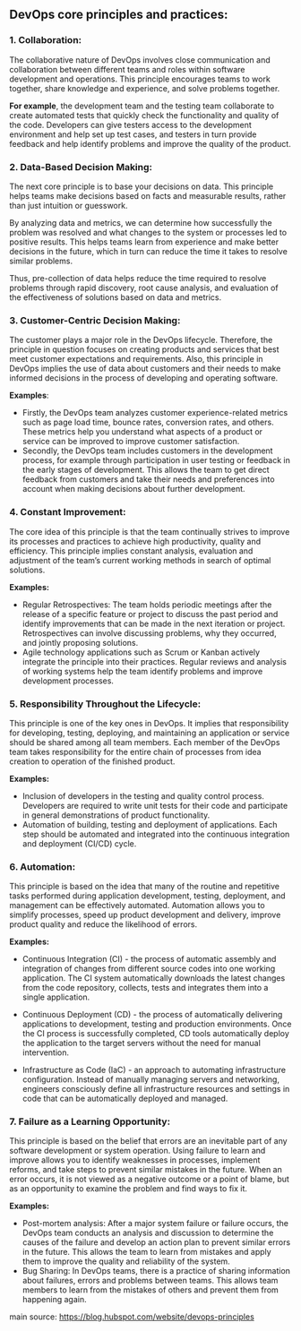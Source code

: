 ## DevOps core principles and practices:
### 1. Collaboration:
The collaborative nature of DevOps involves close communication and collaboration between different teams and roles within software development and operations. This principle encourages teams to work together, share knowledge and experience, and solve problems together. </br>

<b>For example</b>, the development team and the testing team collaborate to create automated tests that quickly check the functionality and quality of the code. Developers can give testers access to the development environment and help set up test cases, and testers in turn provide feedback and help identify problems and improve the quality of the product. </br>

### 2. Data-Based Decision Making:
The next core principle is to base your decisions on data. This principle helps teams make decisions based on facts and measurable results, rather than just intuition or guesswork.

By analyzing data and metrics, we can determine how successfully the problem was resolved and what changes to the system or processes led to positive results. This helps teams learn from experience and make better decisions in the future, which in turn can reduce the time it takes to resolve similar problems.

Thus, pre-collection of data helps reduce the time required to resolve problems through rapid discovery, root cause analysis, and evaluation of the effectiveness of solutions based on data and metrics.
</br>

### 3. Customer-Centric Decision Making:
The customer plays a major role in the DevOps lifecycle. Therefore, the principle in question focuses on creating products and services that best meet customer expectations and requirements. Also, this principle in DevOps implies the use of data about customers and their needs to make informed decisions in the process of developing and operating software.

<b>Examples</b>: </br>
- Firstly, the DevOps team analyzes customer experience-related metrics such as page load time, bounce rates, conversion rates, and others. These metrics help you understand what aspects of a product or service can be improved to improve customer satisfaction. </br>
- Secondly, the DevOps team includes customers in the development process, for example through participation in user testing or feedback in the early stages of development. This allows the team to get direct feedback from customers and take their needs and preferences into account when making decisions about further development. </br>

### 4. Constant Improvement:
The core idea of this principle is that the team continually strives to improve its processes and practices to achieve high productivity, quality and efficiency. This principle implies constant analysis, evaluation and adjustment of the team’s current working methods in search of optimal solutions. </br>

<b>Examples:</b></br>
- Regular Retrospectives: The team holds periodic meetings after the release of a specific feature or project to discuss the past period and identify improvements that can be made in the next iteration or project. Retrospectives can involve discussing problems, why they occurred, and jointly proposing solutions. </br>
- Agile technology applications such as Scrum or Kanban actively integrate the principle into their practices. Regular reviews and analysis of working systems help the team identify problems and improve development processes. </br>

### 5. Responsibility Throughout the Lifecycle:
This principle is one of the key ones in DevOps. It implies that responsibility for developing, testing, deploying, and maintaining an application or service should be shared among all team members. Each member of the DevOps team takes responsibility for the entire chain of processes from idea creation to operation of the finished product. </br>

<b>Examples: </b></br>
- Inclusion of developers in the testing and quality control process. Developers are required to write unit tests for their code and participate in general demonstrations of product functionality.</br>
- Automation of building, testing and deployment of applications. Each step should be automated and integrated into the continuous integration and deployment (CI/CD) cycle. </br>

### 6. Automation:
This principle is based on the idea that many of the routine and repetitive tasks performed during application development, testing, deployment, and management can be effectively automated. Automation allows you to simplify processes, speed up product development and delivery, improve product quality and reduce the likelihood of errors. </br>

<b>Examples: </b></br>
- Continuous Integration (CI) - the process of automatic assembly and integration of changes from different source codes into one working application. The CI system automatically downloads the latest changes from the code repository, collects, tests and integrates them into a single application.

- Continuous Deployment (CD) - the process of automatically delivering applications to development, testing and production environments. Once the CI process is successfully completed, CD tools automatically deploy the application to the target servers without the need for manual intervention.

- Infrastructure as Code (IaC) - an approach to automating infrastructure configuration. Instead of manually managing servers and networking, engineers consciously define all infrastructure resources and settings in code that can be automatically deployed and managed. </br>

### 7. Failure as a Learning Opportunity:
This principle is based on the belief that errors are an inevitable part of any software development or system operation. Using failure to learn and improve allows you to identify weaknesses in processes, implement reforms, and take steps to prevent similar mistakes in the future. When an error occurs, it is not viewed as a negative outcome or a point of blame, but as an opportunity to examine the problem and find ways to fix it. </br>

<b>Examples: </b></br>
- Post-mortem analysis: After a major system failure or failure occurs, the DevOps team conducts an analysis and discussion to determine the causes of the failure and develop an action plan to prevent similar errors in the future. This allows the team to learn from mistakes and apply them to improve the quality and reliability of the system.
- Bug Sharing: In DevOps teams, there is a practice of sharing information about failures, errors and problems between teams. This allows team members to learn from the mistakes of others and prevent them from happening again. </br>

main source: https://blog.hubspot.com/website/devops-principles
